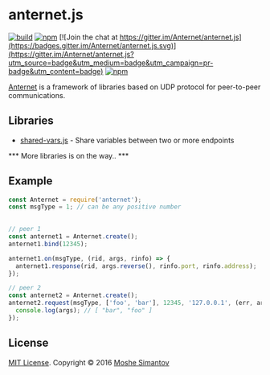 # anternet.js

[![build](https://img.shields.io/travis/Anternet/anternet.js.svg?branch=master)](https://travis-ci.org/Anternet/anternet.js)
[![npm](https://img.shields.io/npm/v/anternet.svg)](https://npmjs.org/package/anternet)
[![Join the chat at https://gitter.im/Anternet/anternet.js](https://badges.gitter.im/Anternet/anternet.js.svg)](https://gitter.im/Anternet/anternet.js?utm_source=badge&utm_medium=badge&utm_campaign=pr-badge&utm_content=badge)
[![npm](https://img.shields.io/npm/l/anternet.svg)](LICENSE)


[Anternet](https://npmjs.org/package/anternet) is a framework of libraries based on UDP protocol for peer-to-peer communications.
 

## Libraries

* [shared-vars.js](https://github.com/Anternet/shared-vars.js) - Share variables between two or more endpoints

*** More libraries is on the way.. ***

## Example

```js
const Anternet = require('anternet');
const msgType = 1; // can be any positive number

  
// peer 1
const anternet1 = Anternet.create();
anternet1.bind(12345);

anternet1.on(msgType, (rid, args, rinfo) => {
  anternet1.response(rid, args.reverse(), rinfo.port, rinfo.address);
});

// peer 2
const anternet2 = Anternet.create();
anternet2.request(msgType, ['foo', 'bar'], 12345, '127.0.0.1', (err, args, rinfo) => {
  console.log(args); // [ "bar", "foo" ]
});
```

## License

[MIT License](LICENSE).
Copyright &copy; 2016 [Moshe Simantov](https://github.com/moshest)



